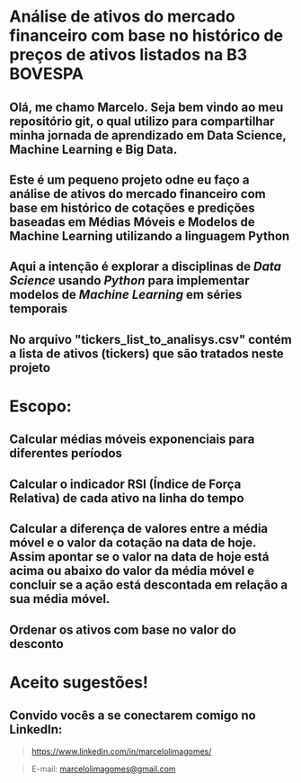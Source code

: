 # Análise de ativos do mercado financeiro com base no histórico de preços de ativos listados na B3 BOVESPA

## Olá, me chamo Marcelo. Seja bem vindo ao meu repositório git, o qual utilizo para compartilhar minha jornada de aprendizado em Data Science, Machine Learning e Big Data. 

## Este é um pequeno projeto odne eu faço a análise de ativos do mercado financeiro com base em histórico de cotações e predições  baseadas em Médias Móveis e Modelos de Machine Learning utilizando a linguagem Python

## Aqui a intenção é explorar a disciplinas de *Data Science* usando *Python* para implementar modelos de *Machine Learning* em séries temporais

## No arquivo "tickers_list_to_analisys.csv" contém a lista de ativos (tickers) que são tratados neste projeto

# Escopo:
## Calcular médias móveis exponenciais para diferentes períodos
## Calcular o indicador RSI (Índice de Força Relativa) de cada ativo na linha do tempo
## Calcular a diferença de valores entre a média móvel e o valor da cotação na data de hoje. Assim apontar se o valor na data de hoje está acima ou abaixo do valor da média móvel e concluir se a ação está **descontada** em relação a sua média móvel.
## Ordenar os ativos com base no valor do desconto

# Aceito sugestões!
## Convido vocês a se conectarem comigo no LinkedIn:
> https://www.linkedin.com/in/marcelolimagomes/

> E-mail: marcelolimagomes@gmail.com
